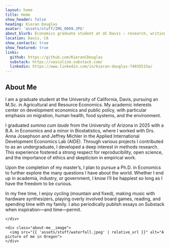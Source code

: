 ```yaml
---
layout: home
title: Home
show_header: false
heading: Kieran Douglas
avatar: 'assets/stuff/IMG_0009.JPG'       
about_blurb: Economics graduate student at UC Davis — research, writing, and extracurriculars.
location: Davis, CA
show_contacts: true
show_featured: true
links:
  github: https://github.com/KieranCDouglas
  substack: https://vasculism.substack.com/
  linkedin: https://www.linkedin.com/in/kieran-douglas-74935515a/
---
```

<!-- Main About section below the intro card -->
<section class="about-me">
  <h2>About Me</h2>

  <div class="about-me__grid">
    <div class="about-me__text">
      <p>
I am a graduate student at the University of California, Davis, pursuing an M.Sc. in Agricultural and Resource Economics. My academic interests center on development economics and public policy, with particular emphasis on migration, human health, food systems, and the environment. 

I graduated *summa cum laude* from the University of Arizona in 2025 with a B.A. in Economics and a minor in Biostatistics, where I worked with Drs. Anna Josephson and Jeffrey Michler in the Applied International Development Economics Lab (AIDE). Through various projects I contributed to as an undergraduate, I developed a deep interest in methods research. This experience fostered a strong respect for reproducibility, open science, and the importance of ethics and skepticism in empirical work.

Upon the completion of my master’s, I plan to pursue a Ph.D. in Economics to further explore the many questions I have about the world. Whether I end up in academia, industry, or government, I know I’ll be happiest so long as I have the freedom to be curious.

In my free time, I enjoy cycling (mountain and fixed), making music with hardware synthesizers, playing overly involved board games, reading, and spending time with my family. I also periodically publish essays on Substack when inspiration—and time—permit.      
    </p>

    </div>

    <div class="about-me__image">
      <img src="{{ 'assets/stuff/waterfall.jpeg' | relative_url }}" alt="A picture of me in Oregon">
    </div>
  </div>
</section>
